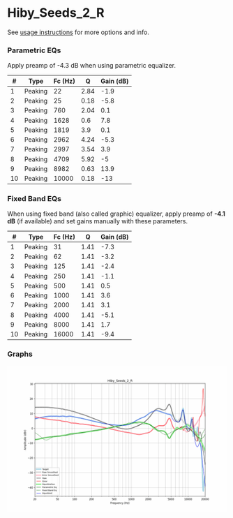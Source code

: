 # Hiby_Seeds_2_R
See [usage instructions](https://github.com/jaakkopasanen/AutoEq#usage) for more options and info.

### Parametric EQs
Apply preamp of -4.3 dB when using parametric equalizer.

|   # | Type    |   Fc (Hz) |    Q |   Gain (dB) |
|-----|---------|-----------|------|-------------|
|   1 | Peaking |        22 | 2.84 |        -1.9 |
|   2 | Peaking |        25 | 0.18 |        -5.8 |
|   3 | Peaking |       760 | 2.04 |         0.1 |
|   4 | Peaking |      1628 | 0.6  |         7.8 |
|   5 | Peaking |      1819 | 3.9  |         0.1 |
|   6 | Peaking |      2962 | 4.24 |        -5.3 |
|   7 | Peaking |      2997 | 3.54 |         3.9 |
|   8 | Peaking |      4709 | 5.92 |        -5   |
|   9 | Peaking |      8982 | 0.63 |        13.9 |
|  10 | Peaking |     10000 | 0.18 |       -13   |

### Fixed Band EQs
When using fixed band (also called graphic) equalizer, apply preamp of **-4.1 dB** (if available) and set gains manually with these parameters.

|   # | Type    |   Fc (Hz) |    Q |   Gain (dB) |
|-----|---------|-----------|------|-------------|
|   1 | Peaking |        31 | 1.41 |        -7.3 |
|   2 | Peaking |        62 | 1.41 |        -3.2 |
|   3 | Peaking |       125 | 1.41 |        -2.4 |
|   4 | Peaking |       250 | 1.41 |        -1.1 |
|   5 | Peaking |       500 | 1.41 |         0.5 |
|   6 | Peaking |      1000 | 1.41 |         3.6 |
|   7 | Peaking |      2000 | 1.41 |         3.1 |
|   8 | Peaking |      4000 | 1.41 |        -5.1 |
|   9 | Peaking |      8000 | 1.41 |         1.7 |
|  10 | Peaking |     16000 | 1.41 |        -9.4 |

### Graphs
![](./Hiby_Seeds_2_R.png)
